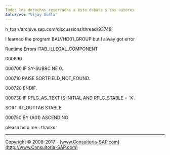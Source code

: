 ```yaml
---
Todos los derechos reservados a éste debate y sus autores
Autor/es: "Vijay Dudla"
---
```


h_tps://archive.sap.com/discussions/thread/93748

I learned the program BALVHD01_GROUP but I alway got error

Runtime Errors ITAB_ILLEGAL_COMPONENT

000690

000700 IF SY-SUBRC NE 0.

000710 RAISE SORTFIELD_NOT_FOUND.

000720 ENDIF.

000730 IF RFLG_AS_TEXT IS INITIAL AND RFLG_STABLE = 'X'.

SORT RT_OUTTAB STABLE

000750 BY (A01) ASCENDING

please help me~ thanks

***

Copyright © 2008-2017 - [www.Consultoria-SAP.com](http://www.Consultoria-SAP.com)
